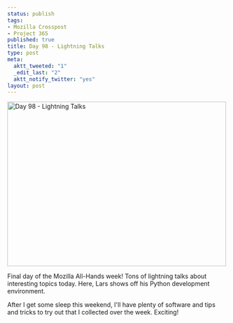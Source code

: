 ```yaml
--- 
status: publish
tags: 
- Mozilla Crosspost
- Project 365
published: true
title: Day 98 - Lightning Talks
type: post
meta: 
  aktt_tweeted: "1"
  _edit_last: "2"
  aktt_notify_twitter: "yes"
layout: post
---
```

<a href="http://www.flickr.com/photos/freeed/5601189865/" title="Day 98 - Lightning Talks by Fred​, on Flickr"><img src="http://farm6.static.flickr.com/5223/5601189865_6a5395644a.jpg" width="500" height="375" alt="Day 98 - Lightning Talks"/></a>

Final day of the Mozilla All-Hands week! Tons of lightning talks about interesting topics today. Here, Lars shows off his Python development environment.

After I get some sleep this weekend, I'll have plenty of software and tips and tricks to try out that I collected over the week. Exciting!
